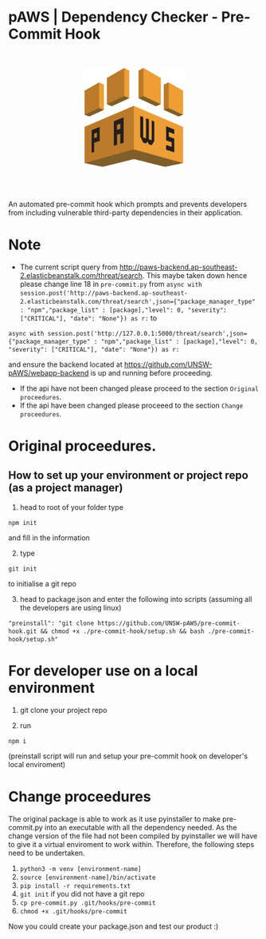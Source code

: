 # pAWS | Dependency Checker - Pre-Commit Hook

<br/>

<p align="center">
  <img width="200" src="./static/logo.png">
</p>


<br/>
<br/>

An automated pre-commit hook which prompts and prevents developers from including vulnerable third-party dependencies in their application.

# Note

- The current script query from http://paws-backend.ap-southeast-2.elasticbeanstalk.com/threat/search. This maybe taken down hence please change line 18 in ```pre-commit.py``` from ```async with session.post('http://paws-backend.ap-southeast-2.elasticbeanstalk.com/threat/search',json={"package_manager_type" : "npm","package_list" : [package],"level": 0, "severity": ["CRITICAL"], "date": "None"}) as r:``` to 
```
async with session.post('http://127.0.0.1:5000/threat/search',json={"package_manager_type" : "npm","package_list" : [package],"level": 0, "severity": ["CRITICAL"], "date": "None"}) as r:
```
and ensure the backend located at https://github.com/UNSW-pAWS/webapp-backend is up and running before proceeding.
- If the api have not been changed please proceed to the section ```Original proceedures```.
- If the api have been changed please proceeed to the section ```Change proceedures```.
# Original proceedures.
## How to set up your environment or project repo (as a project manager)

1. head to root of your folder type 
```
npm init
``` 
and fill in the information

2. type 
```
git init
``` 
to initialise a git repo

3. head to package.json and enter the following into scripts (assuming all the developers are using linux)
```
"preinstall": "git clone https://github.com/UNSW-pAWS/pre-commit-hook.git && chmod +x ./pre-commit-hook/setup.sh && bash ./pre-commit-hook/setup.sh"
```

# For developer use on a local environment

1. git clone your project repo

2. run 
```
npm i
``` 
(preinstall script will run and setup your pre-commit hook on developer's local enviroment)

# Change proceedures

The original package is able to work as it use pyinstaller to make pre-commit.py into an executable with all the dependency needed. As the change version of the file had not been compiled by pyinstaller we will have to give it a virtual enviroment to work within. Therefore, the following steps need to be undertaken.

1. `python3 -m venv [environment-name]`
2. `source [environment-name]/bin/activate`
3. `pip install -r requirements.txt`
4. `git init` if you did not have a git repo
5. `cp pre-commit.py .git/hooks/pre-commit`
6. `chmod +x .git/hooks/pre-commit`

Now you could create your package.json and test our product :)